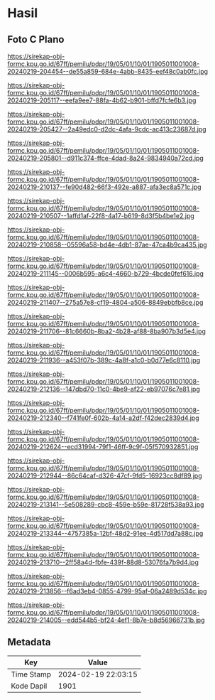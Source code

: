 # Hasil

## Foto C Plano

https://sirekap-obj-formc.kpu.go.id/67ff/pemilu/pdpr/19/05/01/10/01/1905011001008-20240219-204454--de55a859-684e-4abb-8435-eef48c0ab0fc.jpg

https://sirekap-obj-formc.kpu.go.id/67ff/pemilu/pdpr/19/05/01/10/01/1905011001008-20240219-205117--eefa9ee7-88fa-4b62-b901-bffd7fcfe6b3.jpg

https://sirekap-obj-formc.kpu.go.id/67ff/pemilu/pdpr/19/05/01/10/01/1905011001008-20240219-205427--2a49edc0-d2dc-4afa-9cdc-ac413c23687d.jpg

https://sirekap-obj-formc.kpu.go.id/67ff/pemilu/pdpr/19/05/01/10/01/1905011001008-20240219-205801--d911c374-ffce-4dad-8a24-9834940a72cd.jpg

https://sirekap-obj-formc.kpu.go.id/67ff/pemilu/pdpr/19/05/01/10/01/1905011001008-20240219-210137--fe90d482-66f3-492e-a887-afa3ec8a571c.jpg

https://sirekap-obj-formc.kpu.go.id/67ff/pemilu/pdpr/19/05/01/10/01/1905011001008-20240219-210507--1affd1af-22f8-4a17-b619-8d3f5b4be1e2.jpg

https://sirekap-obj-formc.kpu.go.id/67ff/pemilu/pdpr/19/05/01/10/01/1905011001008-20240219-210858--05596a58-bd4e-4db1-87ae-47ca4b9ca435.jpg

https://sirekap-obj-formc.kpu.go.id/67ff/pemilu/pdpr/19/05/01/10/01/1905011001008-20240219-211145--0006b595-a6c4-4660-b729-4bcde0fef616.jpg

https://sirekap-obj-formc.kpu.go.id/67ff/pemilu/pdpr/19/05/01/10/01/1905011001008-20240219-211407--275a57e8-cf19-4804-a506-8849ebbfb8ce.jpg

https://sirekap-obj-formc.kpu.go.id/67ff/pemilu/pdpr/19/05/01/10/01/1905011001008-20240219-211706--81c6660b-8ba2-4b28-af88-8ba907b3d5e4.jpg

https://sirekap-obj-formc.kpu.go.id/67ff/pemilu/pdpr/19/05/01/10/01/1905011001008-20240219-211936--a453f07b-389c-4a8f-a1c0-b0d77e6c8110.jpg

https://sirekap-obj-formc.kpu.go.id/67ff/pemilu/pdpr/19/05/01/10/01/1905011001008-20240219-212136--147dbd70-11c0-4be9-af22-eb97076c7e81.jpg

https://sirekap-obj-formc.kpu.go.id/67ff/pemilu/pdpr/19/05/01/10/01/1905011001008-20240219-212340--f741fe0f-602b-4a14-a2df-f42dec2839d4.jpg

https://sirekap-obj-formc.kpu.go.id/67ff/pemilu/pdpr/19/05/01/10/01/1905011001008-20240219-212624--ecd31994-79f1-46ff-9c9f-05f570932851.jpg

https://sirekap-obj-formc.kpu.go.id/67ff/pemilu/pdpr/19/05/01/10/01/1905011001008-20240219-212944--86c64caf-d326-47cf-9fd5-16923cc8df89.jpg

https://sirekap-obj-formc.kpu.go.id/67ff/pemilu/pdpr/19/05/01/10/01/1905011001008-20240219-213141--5e508289-cbc8-459e-b59e-81728f538a93.jpg

https://sirekap-obj-formc.kpu.go.id/67ff/pemilu/pdpr/19/05/01/10/01/1905011001008-20240219-213344--4757385a-12bf-48d2-91ee-4d517dd7a88c.jpg

https://sirekap-obj-formc.kpu.go.id/67ff/pemilu/pdpr/19/05/01/10/01/1905011001008-20240219-213710--2ff58a4d-fbfe-439f-88d8-53076fa7b9d4.jpg

https://sirekap-obj-formc.kpu.go.id/67ff/pemilu/pdpr/19/05/01/10/01/1905011001008-20240219-213856--f6ad3eb4-0855-4799-95af-06a2489d534c.jpg

https://sirekap-obj-formc.kpu.go.id/67ff/pemilu/pdpr/19/05/01/10/01/1905011001008-20240219-214005--edd544b5-bf24-4ef1-8b7e-b8d56966731b.jpg


## Metadata

| Key        | Value               |
| ---------- | ------------------- |
| Time Stamp | 2024-02-19 22:03:15 |
| Kode Dapil | 1901                |



